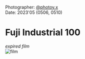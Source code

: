 Photographer: [@photoy.x](http://www.instagram.com/photoy.x>)  
Date: 2023'05 (0506, 0510)


# Fuji Industrial 100 
_expired film_  
![film](fuji_industrial100_expired_1.png "fuji_industrial100_expired")  
